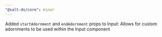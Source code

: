 ```yaml
---
"@salt-ds/core": minor
---
```


Added `startAdornment` and `endAdornment` props to Input: Allows for custom adornments to be used within the Input component
